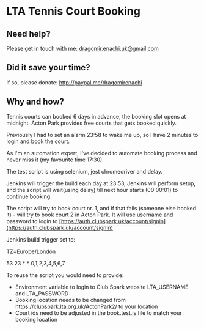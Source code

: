 # LTA Tennis Court Booking

## Need help?

Please get in touch with me: dragomir.enachi.uk@gmail.com


## Did it save your time?

If so, please donate: http://paypal.me/dragomirenachi

## Why and how?

Tennis courts can booked 6 days in advance, the booking slot opens at midnight. Acton Park provides free courts that gets booked quickly.

Previously I had to set an alarm 23:58 to wake me up, so I have 2 minutes to login and book the court.

As I'm an automation expert, I've decided to automate booking process and never miss it (my favourite time 17:30).

The test script is using selenium, jest chromedriver and delay.

Jenkins will trigger the build each day at 23:53, Jenkins will perform setup, and the script will wait(using delay) till next hour starts (00:00:01) to continue booking.

The script will try to book court nr. 1, and if that fails (someone else booked it) - will try to book court 2 in Acton Park.
It will use username and password to login to [https://auth.clubspark.uk/account/signin](https://auth.clubspark.uk/account/signin)

Jenkins build trigger set to:

TZ=Europe/London

53 23 * * 0,1,2,3,4,5,6,7

To reuse the script you would need to provide:

- Environment variable to login to Club Spark website LTA_USERNAME and LTA_PASSWORD
- Booking location needs to be changed from https://clubspark.lta.org.uk/ActonPark2/ to your location
- Court ids need to be adjusted in the book.test.js file to match your booking location
